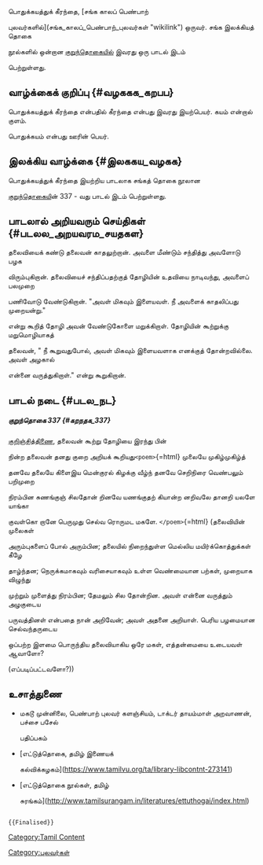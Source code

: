 பொதுக்கயத்துக் கீரந்தை, [சங்க காலப் பெண்பாற்
புலவர்களில்](சங்க_காலப்_பெண்பாற்_புலவர்கள் "wikilink") ஒருவர். சங்க இலக்கியத் தொகை
நூல்களில் ஒன்றான [குறுந்தொகையில்](குறுந்தொகை "wikilink") இவரது ஒரு பாடல் இடம்
பெற்றுள்ளது.

## வாழ்க்கைக் குறிப்பு {#வழககக_கறபப}

பொதுக்கயத்துக் கீரந்தை என்பதில் கீரந்தை என்பது இவரது இயற்பெயர். கயம் என்றால் குளம்.
பொதுக்கயம் என்பது ஊரின் பெயர்.

## இலக்கிய வாழ்க்கை {#இலககய_வழகக}

பொதுக்கயத்துக் கீரந்தை இயற்றிய பாடலாக சங்கத் தொகை நூலான
[குறுந்தொகைய](குறுந்தொகை "wikilink")ின் 337 - வது பாடல் இடம் பெற்றுள்ளது.

## பாடலால் அறியவரும் செய்திகள் {#படலல_அறயவரம_சயதகள}

தலைவியைக் கண்டு தலைவன் காதலுற்றான். அவளை மீண்டும் சந்தித்து அவளோடு பழக
விரும்புகிறான். தலைவியைச் சந்திப்பதற்குத் தோழியின் உதவியை நாடிவந்து, அவளைப் பலமுறை
பணிவோடு வேண்டுகிறான். "அவள் மிகவும் இளையவள். நீ அவளைக் காதலிப்பது முறையன்று."
என்று கூறித் தோழி அவன் வேண்டுகோளை மறுக்கிறாள். தோழியின் கூற்றுக்கு மறுமொழியாகத்
தலைவன், " நீ கூறுவதுபோல், அவள் மிகவும் இளையவளாக எனக்குத் தோன்றவில்லை. அவள் அழகால்
என்னை வருத்துகிறாள்." என்று கூறுகிறான்.

## பாடல் நடை {#படல_நட}

##### குறுந்தொகை 337 {#கறநதக_337}

[குறிஞ்சித்திணை](குறிஞ்சித்_திணை "wikilink"), தலைவன் கூற்று தோழியை இரந்து பின்
நின்ற தலைவன் தனது குறை அறியக் கூறியது`<poem>`{=html} முலையே முகிழ்முகிழ்த்
தனவே தலையே கிளைஇய மென்குரல் கிழக்கு வீழ்ந் தனவே செறிநிரை வெண்பலும் பறிமுறை
நிரம்பின சுணங்குஞ் சிலதோன் றினவே யணங்குதற் கியான்ற னறிவலே தானறி யலளே யாங்கா
குவள்கொ றானே பெருமுது செல்வ ரொருமட மகளே. `</poem>`{=html} (தலைவியின் முலைகள்
அரும்புகளைப் போல் அரும்பின; தலையில் நிறைந்துள்ள மெல்லிய மயிர்க்கொத்துக்கள் கீழே
தாழ்ந்தன; நெருக்கமாகவும் வரிசையாகவும் உள்ள வெண்மையான பற்கள், முறையாக விழுந்து
முற்றும் முளைத்து நிரம்பின; தேமலும் சில தோன்றின. அவள் என்னை வருத்தும் அழகுடைய
பருவத்தினள் என்பதை நான் அறிவேன்; அவள் அதனை அறியாள். பெரிய பழமையான செல்வந்தருடைய
ஒப்பற்ற இளமை பொருந்திய தலைவியாகிய ஒரே மகள், எத்தன்மையை உடையவள் ஆவாளோ?
(எப்படிப்பட்டவளோ?))

## உசாத்துணை

-   மகடூ முன்னிலை, பெண்பாற் புலவர் களஞ்சியம், டாக்டர் தாயம்மாள் அறவாணன், பச்சை பசேல்
    பதிப்பகம்
-   [எட்டுத்தொகை, தமிழ் இணையக்
    கல்விக்கழகம்](https://www.tamilvu.org/ta/library-libcontnt-273141)
-   [எட்டுத்தொகை நூல்கள், தமிழ்
    சுரங்கம்](http://www.tamilsurangam.in/literatures/ettuthogai/index.html)

```{=mediawiki}
{{Finalised}}
```
[Category:Tamil Content](Category:Tamil_Content "wikilink")
[Category:புலவர்கள்](Category:புலவர்கள் "wikilink")
